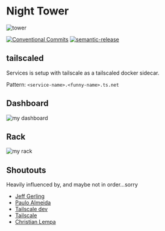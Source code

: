 # Night Tower

![tower](/docs/images/tower.png)

[![Conventional Commits](https://img.shields.io/badge/Conventional%20Commits-1.0.0-yellow.svg)](https://conventionalcommits.org)
[![semantic-release](https://img.shields.io/badge/semantic-release-e10079?logo=semantic-release)](https://github.com/semantic-release/semantic-release)

## tailscaled

Services is setup with tailscale as a tailscaled docker sidecar.

Pattern: `<service-name>.<funny-name>.ts.net`

## Dashboard

![my dashboard](/docs/images/dashboard-night-tower.png)

## Rack

![my rack](/docs/images/rack.png)

## Shoutouts

Heavily influenced by, and maybe not in order...sorry

- [Jeff Gerling](https://github.com/geerlingguy)
- [Paulo Almeida](https://github.com/almeidapaulopt)
- [Tailscale dev](https://github.com/tailscale-dev)
- [Tailscale](https://github.com/tailscale)
- [Christian Lempa](https://github.com/christianlempa)

